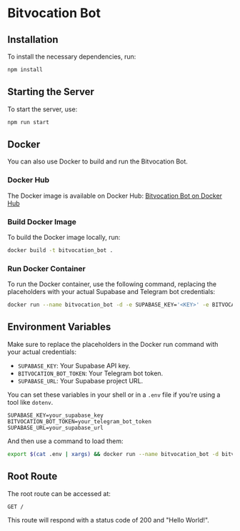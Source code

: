 # Bitvocation Bot

## Installation

To install the necessary dependencies, run:
```bash
npm install
```

## Starting the Server

To start the server, use:
```bash
npm run start
```

## Docker

You can also use Docker to build and run the Bitvocation Bot.

### Docker Hub

The Docker image is available on Docker Hub:
[Bitvocation Bot on Docker Hub](https://hub.docker.com/r/ericstrohmaier/bitvocation_bot/tags)

### Build Docker Image

To build the Docker image locally, run:
```bash
docker build -t bitvocation_bot .
```

### Run Docker Container

To run the Docker container, use the following command, replacing the placeholders with your actual Supabase and Telegram bot credentials:
```bash
docker run --name bitvocation_bot -d -e SUPABASE_KEY='<KEY>' -e BITVOCATION_BOT_TOKEN='<TELEGRAM_BOT_TOKEN>' -e SUPABASE_URL="<URL>" bitvocation_bot:latest
```

## Environment Variables

Make sure to replace the placeholders in the Docker run command with your actual credentials:
- `SUPABASE_KEY`: Your Supabase API key.
- `BITVOCATION_BOT_TOKEN`: Your Telegram bot token.
- `SUPABASE_URL`: Your Supabase project URL.

You can set these variables in your shell or in a `.env` file if you're using a tool like `dotenv`.

```env
SUPABASE_KEY=your_supabase_key
BITVOCATION_BOT_TOKEN=your_telegram_bot_token
SUPABASE_URL=your_supabase_url
```

And then use a command to load them:
```bash
export $(cat .env | xargs) && docker run --name bitvocation_bot -d bitvocation_bot:latest
```

## Root Route

The root route can be accessed at:
```
GET /
```

This route will respond with a status code of 200 and "Hello World!".
```